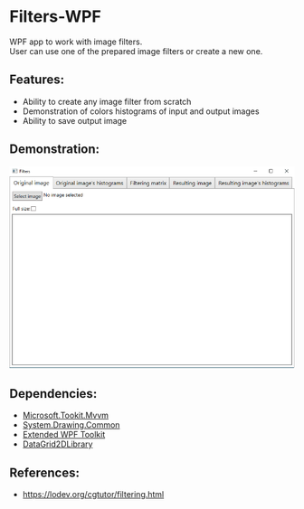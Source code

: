 # Filters-WPF
WPF app to work with image filters.\
User can use one of the prepared image filters or create a new one.
## Features:
* Ability to create any image filter from scratch
* Demonstration of colors histograms of input and output images
* Ability to save output image
## Demonstration:
![demo](demo.gif)
## Dependencies:
* [Microsoft.Tookit.Mvvm](https://github.com/CommunityToolkit/WindowsCommunityToolkit)
* [System.Drawing.Common](https://www.nuget.org/packages/System.Drawing.Common/)
* [Extended WPF Toolkit](https://github.com/xceedsoftware/wpftoolkit)
* [DataGrid2DLibrary](http://www.mediafire.com/file/tm1arm230rr1tgi/DataGrid2DTest.zip/file)
## References:
* https://lodev.org/cgtutor/filtering.html
